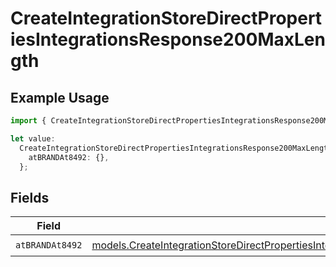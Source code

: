 # CreateIntegrationStoreDirectPropertiesIntegrationsResponse200MaxLength

## Example Usage

```typescript
import { CreateIntegrationStoreDirectPropertiesIntegrationsResponse200MaxLength } from "@vercel/sdk/models/createintegrationstoredirectop.js";

let value:
  CreateIntegrationStoreDirectPropertiesIntegrationsResponse200MaxLength = {
    atBRANDAt8492: {},
  };
```

## Fields

| Field                                                                                                                                                                                                                                                      | Type                                                                                                                                                                                                                                                       | Required                                                                                                                                                                                                                                                   | Description                                                                                                                                                                                                                                                |
| ---------------------------------------------------------------------------------------------------------------------------------------------------------------------------------------------------------------------------------------------------------- | ---------------------------------------------------------------------------------------------------------------------------------------------------------------------------------------------------------------------------------------------------------- | ---------------------------------------------------------------------------------------------------------------------------------------------------------------------------------------------------------------------------------------------------------- | ---------------------------------------------------------------------------------------------------------------------------------------------------------------------------------------------------------------------------------------------------------- |
| `atBRANDAt8492`                                                                                                                                                                                                                                            | [models.CreateIntegrationStoreDirectPropertiesIntegrationsResponse200ApplicationJSONResponseBodyStoreProductAtBRANDAt8492](../models/createintegrationstoredirectpropertiesintegrationsresponse200applicationjsonresponsebodystoreproductatbrandat8492.md) | :heavy_check_mark:                                                                                                                                                                                                                                         | N/A                                                                                                                                                                                                                                                        |